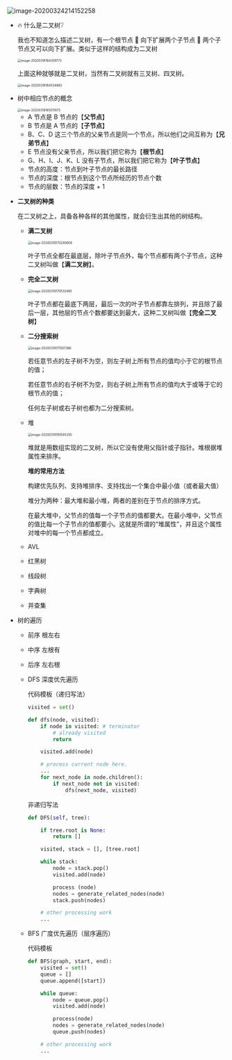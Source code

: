 ![image-20200324214152258](../.vuepress/public/image-20200324214152258.png)



- :fire: 什么是二叉树:grey_question:

  我也不知道怎么描述二叉树，有一个根节点 :red_circle: 向下扩展两个子节点 :red_circle: 两个子节点又可以向下扩展。类似于这样的结构成为二叉树

  <img src="../.vuepress/public/image-20200318164309773.png" alt="image-20200318164309773" style="zoom:50%;" />

  上面这种就够就是二叉树，当然有二叉树就有三叉树、四叉树。

  <img src="../.vuepress/public/image-20200318164534883.png" alt="image-20200318164534883" style="zoom:50%;" />



- 树中相应节点的概念

  <img src="../.vuepress/public/image-20200318165011873.png" alt="image-20200318165011873" style="zoom:50%;" />

  - A 节点是 B 节点的【**父节点**】
  - B 节点是 A 节点的【**子节点**】
  - B、C、D 这三个节点的父亲节点是同一个节点，所以他们之间互称为【**兄弟节点**】
  - E 节点没有父亲节点，所以我们把它称为【**根节点**】
  - G、H、I、J、K、L 没有子节点，所以我们把它称为【**叶子节点**】
  - 节点的高度：节点到叶子节点的最长路径
  - 节点的深度：根节点到这个节点所经历的节点个数
  - 节点的层数：节点的深度 + 1

  

- **二叉树的种类**

  在二叉树之上，具备各种各样的其他属性，就会衍生出其他的树结构。

  - **满二叉树**

    <img src="../.vuepress/public/image-20200318170240608.png" alt="image-20200318170240608" style="zoom:50%;" />

    叶子节点全都在最底层，除叶子节点外，每个节点都有两个子节点，这种二叉树叫做【**满二叉树**】。

    

  - **完全二叉树**

    <img src="../.vuepress/public/image-20200318170532465.png" alt="image-20200318170532465" style="zoom:50%;" />

    叶子节点都在最底下两层，最后一次的叶子节点都靠左排列，并且除了最后一层，其他层的节点个数都要达到最大，这种二叉树叫做【**完全二叉树**】

    

  - **二分搜索树**

    <img src="../.vuepress/public/image-20200318171007366.png" alt="image-20200318171007366" style="zoom:50%;" />

    若任意节点的左子树不为空，则左子树上所有节点的值均小于它的根节点的值；

    若任意节点的右子树不为空，则右子树上所有节点的值均大于或等于它的根节点的值；

    任何左子树或右子树也都为二分搜索树。

    

  - 堆

    <img src="../.vuepress/public/image-20200318195545250.png" alt="image-20200318195545250" style="zoom:50%;" />

    堆就是用数组实现的二叉树，所以它没有使用父指针或子指针。堆根据堆属性来排序。

    

    **堆的常用方法**

    构建优先队列、支持堆排序、支持找出一个集合中最小值（或者最大值）

    堆分为两种：最大堆和最小堆，两者的差别在于节点的排序方式。

    在最大堆中，父节点的值每一个子节点的值都要大。在最小堆中，父节点的值比每一个子节点的值都要小。这就是所谓的“堆属性”，并且这个属性对堆中的每一个节点都成立。

    

  - AVL

  - 红黑树
  
  - 线段树
  
  - 字典树
  
  - 并查集

- 树的遍历
  - 前序 根左右

  - 中序 左根有

  - 后序 左右根

  - DFS 深度优先遍历 

    代码模板（递归写法）

    ```python
    visited = set() 
    
    def dfs(node, visited):
        if node in visited: # terminator
        	# already visited 
        	return 
    
    	visited.add(node) 
    
    	# process current node here. 
    	...
    	for next_node in node.children(): 
    		if next_node not in visited: 
    			dfs(next_node, visited)
    ```

    非递归写法

    ```python
    def DFS(self, tree): 
    
    	if tree.root is None: 
    		return [] 
    
    	visited, stack = [], [tree.root]
    
    	while stack: 
    		node = stack.pop() 
    		visited.add(node)
    
    		process (node) 
    		nodes = generate_related_nodes(node) 
    		stack.push(nodes) 
    
    	# other processing work 
    	...
    ```

    

  - BFS 广度优先遍历（层序遍历）

    代码模板

    ```python
    def BFS(graph, start, end):
        visited = set()
    	queue = [] 
    	queue.append([start]) 
    
    	while queue: 
    		node = queue.pop() 
    		visited.add(node)
    
    		process(node) 
    		nodes = generate_related_nodes(node) 
    		queue.push(nodes)
    
    	# other processing work 
    	...
    ```

    

